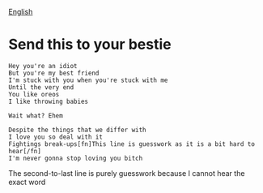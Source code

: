 [English](https://lyricstranslate.com/en/ros-mo-send-your-bestie-lyrics)
# Send this to your bestie
```
Hey you're an idiot
But you're my best friend
I'm stuck with you when you're stuck with me
Until the very end
You like oreos
I like throwing babies

Wait what? Ehem

Despite the things that we differ with
I love you so deal with it
Fightings break-ups[fn]This line is guesswork as it is a bit hard to hear[/fn]
I'm never gonna stop loving you bitch
```

The second-to-last line is purely guesswork because I cannot hear the exact word